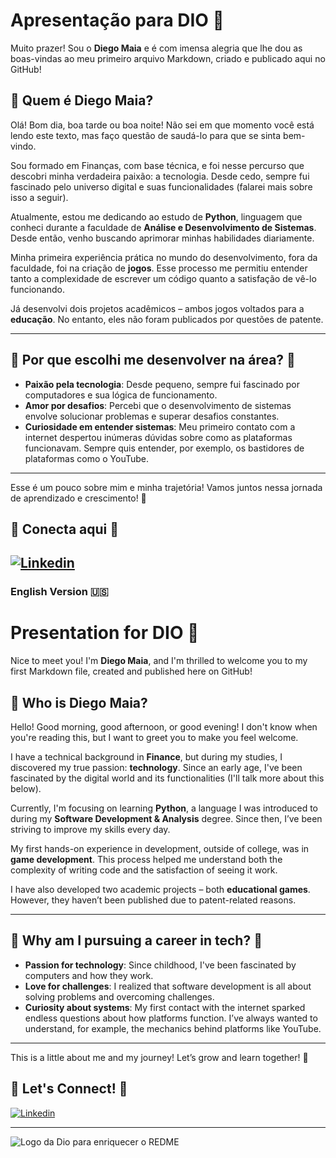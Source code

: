 # Apresentação para DIO 👋

Muito prazer! Sou o **Diego Maia** e é com imensa alegria que lhe dou as boas-vindas ao meu primeiro arquivo Markdown, criado e publicado aqui no GitHub!

## 📝 Quem é **Diego Maia**?

Olá! Bom dia, boa tarde ou boa noite! Não sei em que momento você está lendo este texto, mas faço questão de saudá-lo para que se sinta bem-vindo.  

Sou formado em Finanças, com base técnica, e foi nesse percurso que descobri minha verdadeira paixão: a tecnologia. Desde cedo, sempre fui fascinado pelo universo digital e suas funcionalidades (falarei mais sobre isso a seguir).  

Atualmente, estou me dedicando ao estudo de **Python**, linguagem que conheci durante a faculdade de **Análise e Desenvolvimento de Sistemas**. Desde então, venho buscando aprimorar minhas habilidades diariamente.  

Minha primeira experiência prática no mundo do desenvolvimento, fora da faculdade, foi na criação de **jogos**. Esse processo me permitiu entender tanto a complexidade de escrever um código quanto a satisfação de vê-lo funcionando.  

Já desenvolvi dois projetos acadêmicos – ambos jogos voltados para a **educação**. No entanto, eles não foram publicados por questões de patente.

---

## 🚀 Por que escolhi me desenvolver na área? 🚀

- **Paixão pela tecnologia**: Desde pequeno, sempre fui fascinado por computadores e sua lógica de funcionamento.  
- **Amor por desafios**: Percebi que o desenvolvimento de sistemas envolve solucionar problemas e superar desafios constantes.  
- **Curiosidade em entender sistemas**: Meu primeiro contato com a internet despertou inúmeras dúvidas sobre como as plataformas funcionavam. Sempre quis entender, por exemplo, os bastidores de plataformas como o YouTube.  

---

Esse é um pouco sobre mim e minha trajetória! Vamos juntos nessa jornada de aprendizado e crescimento! 🚀

## 🤝 Conecta aqui 🤝  
[![Linkedin](https://img.shields.io/badge/LinkedIn-0077B5?style=for-the-badge&logo=linkedin&logoColor=white)](https://www.linkedin.com/in/diego-maia-7259542aa/)
---

### English Version 🇺🇸

# Presentation for DIO 👋

Nice to meet you! I'm **Diego Maia**, and I'm thrilled to welcome you to my first Markdown file, created and published here on GitHub!

## 📝 Who is **Diego Maia**?

Hello! Good morning, good afternoon, or good evening! I don't know when you're reading this, but I want to greet you to make you feel welcome.  

I have a technical background in **Finance**, but during my studies, I discovered my true passion: **technology**. Since an early age, I've been fascinated by the digital world and its functionalities (I'll talk more about this below).  

Currently, I'm focusing on learning **Python**, a language I was introduced to during my **Software Development & Analysis** degree. Since then, I’ve been striving to improve my skills every day.  

My first hands-on experience in development, outside of college, was in **game development**. This process helped me understand both the complexity of writing code and the satisfaction of seeing it work.  

I have also developed two academic projects – both **educational games**. However, they haven’t been published due to patent-related reasons.

---

## 🚀 Why am I pursuing a career in tech? 🚀

- **Passion for technology**: Since childhood, I've been fascinated by computers and how they work.  
- **Love for challenges**: I realized that software development is all about solving problems and overcoming challenges.  
- **Curiosity about systems**: My first contact with the internet sparked endless questions about how platforms function. I’ve always wanted to understand, for example, the mechanics behind platforms like YouTube.  

---

This is a little about me and my journey! Let’s grow and learn together! 🚀

## 🤝 Let's Connect! 🔗
[![Linkedin](https://img.shields.io/badge/LinkedIn-0077B5?style=for-the-badge&logo=linkedin&logoColor=white)](https://www.linkedin.com/in/diego-maia-7259542aa/)

---
![Logo da Dio para enriquecer o REDME](https://assets.dio.me/VTgUqMiPAIgvsFdSvgSnVAB5lrqnNxY_N8h8LknnQys/f:webp/q:80/w:120/L2Fzc2V0cy9kaW9tZS9sb2dvLWZ1bGwuc3Zn)